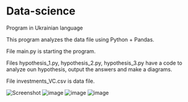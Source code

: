 # Data-science
Program in Ukrainian language

This program analyzes the data file using Python + Pandas.

File main.py is starting the program.

Files hypothesis_1.py, hypothesis_2.py, hypothesis_3.py have a code to analyze oun hypothesis, output the answers and make a diagrams.

File investments_VC.csv is data file.

![Screenshot](https://user-images.githubusercontent.com/78733510/162492222-13092506-8864-4819-9e3c-fd526c2c8f14.png)
![image](https://user-images.githubusercontent.com/78733510/162634015-e1fb41c1-76f2-4633-82ef-c3817282a3cb.png)
![image](https://user-images.githubusercontent.com/78733510/162634019-fb10e0e0-d434-467c-a9ed-f6a9614de078.png)
![image](https://user-images.githubusercontent.com/78733510/162634031-4e3a5a7e-4544-4e6b-900d-eb46d9142a7a.png)
